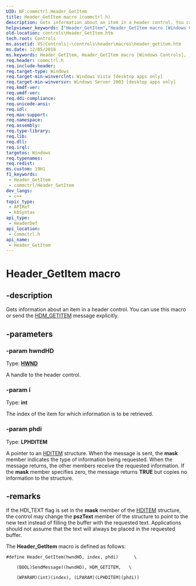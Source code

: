 ```yaml
---
UID: NF:commctrl.Header_GetItem
title: Header_GetItem macro (commctrl.h)
description: Gets information about an item in a header control. You can use this macro or send the HDM_GETITEM message explicitly.
helpviewer_keywords: ["Header_GetItem","Header_GetItem macro [Windows Controls]","_win32_Header_GetItem","_win32_Header_GetItem_cpp","commctrl/Header_GetItem","controls.Header_GetItem","controls._win32_Header_GetItem"]
old-location: controls\Header_GetItem.htm
tech.root: Controls
ms.assetid: VS|Controls|~\controls\header\macros\header_getitem.htm
ms.date: 12/05/2018
ms.keywords: Header_GetItem, Header_GetItem macro [Windows Controls], _win32_Header_GetItem, _win32_Header_GetItem_cpp, commctrl/Header_GetItem, controls.Header_GetItem, controls._win32_Header_GetItem
req.header: commctrl.h
req.include-header: 
req.target-type: Windows
req.target-min-winverclnt: Windows Vista [desktop apps only]
req.target-min-winversvr: Windows Server 2003 [desktop apps only]
req.kmdf-ver: 
req.umdf-ver: 
req.ddi-compliance: 
req.unicode-ansi: 
req.idl: 
req.max-support: 
req.namespace: 
req.assembly: 
req.type-library: 
req.lib: 
req.dll: 
req.irql: 
targetos: Windows
req.typenames: 
req.redist: 
ms.custom: 19H1
f1_keywords:
 - Header_GetItem
 - commctrl/Header_GetItem
dev_langs:
 - c++
topic_type:
 - APIRef
 - kbSyntax
api_type:
 - HeaderDef
api_location:
 - Commctrl.h
api_name:
 - Header_GetItem
---
```


# Header_GetItem macro


## -description

Gets information about an item in a header control. You can use this macro or send the <a href="https://docs.microsoft.com/windows/desktop/Controls/hdm-getitem">HDM_GETITEM</a> message explicitly.

## -parameters

### -param hwndHD

Type: <b><a href="https://docs.microsoft.com/windows/desktop/WinProg/windows-data-types">HWND</a></b>

A handle to the header control.

### -param i

Type: <b>int</b>

The index of the item for which information is to be retrieved.

### -param phdi

Type: <b>LPHDITEM</b>

A pointer to an <a href="/windows/win32/api/commctrl/ns-commctrl-hditema">HDITEM</a> structure. When the message is sent, the <b>mask</b> member indicates the type of information being requested. When the message returns, the other members receive the requested information. If the 
<b>mask</b> member specifies zero, the message returns <b>TRUE</b> but copies no information to the structure.

## -remarks

If the HDI_TEXT flag is set in the 
				<b>mask</b> member of the <a href="/windows/win32/api/commctrl/ns-commctrl-hditema">HDITEM</a> structure, the control may change the 
				<b>pszText</b> member of the structure to point to the new text instead of filling the buffer with the requested text. Applications should not assume that the text will always be placed in the requested buffer.

The <b>Header_GetItem</b> macro is defined as follows:

<pre class="syntax" xml:space="preserve"><code>#define Header_GetItem(hwndHD, index, phdi)      \

    (BOOL)SendMessage((hwndHD), HDM_GETITEM,   \

    (WPARAM)(int)(index), (LPARAM)(LPHDITEM)(phdi))</code></pre>

